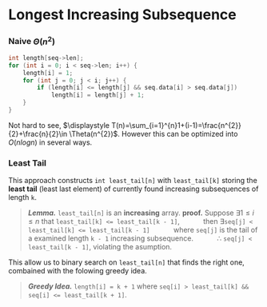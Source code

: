 # Longest Increasing Subsequence

### Naive $\Theta(n^{2})$

```c
int length[seq->len];
for (int i = 0; i < seq->len; i++) {
    length[i] = 1;
    for (int j = 0; j < i; j++) {
        if (length[i] <= length[j] && seq.data[i] > seq.data[j])
            length[i] = length[j] + 1;
    }
}
```

Not hard to see, $\displaystyle T(n)=\sum_{i=1}^{n}1+(i-1)=\frac{n^{2}}{2}+\frac{n}{2}\in \Theta(n^{2})$. However this can be optimized into $O(nlogn)$ in several ways.

### Least Tail

This approach constructs `int least_tail[n]` with `least_tail[k]` storing the **least tail** (least last element) of currently found increasing subsequences of length `k`.

> ***Lemma.*** `least_tail[n]` is an **increasing** array.
> **proof.** Suppose $\exists 1\leq i\leq n$ that `least_tail[k] <= least_tail[k - 1]`,
> &nbsp;&nbsp;&nbsp;&nbsp;&nbsp;&nbsp;&nbsp;&nbsp;&nbsp;&nbsp; then $\exists$`seq[j] < least_tail[k] <= least_tail[k - 1]`
> &nbsp;&nbsp;&nbsp;&nbsp;&nbsp;&nbsp;&nbsp;&nbsp;&nbsp;&nbsp; where `seq[j]` is the tail of a examined length `k - 1` increasing subsequence.
> &nbsp;&nbsp;&nbsp;&nbsp;&nbsp;&nbsp;&nbsp;&nbsp;&nbsp;&nbsp; $\therefore$ `seq[j] < least_tail[k - 1]`, violating the asumption.

This allow us to binary search on `least_tail[n]` that finds the right one, combained with the folowing greedy idea.

> ***Greedy Idea.*** `length[i] = k + 1` where `seq[i] > least_tail[k] && seq[i] <= least_tail[k + 1]`.

```c
```
